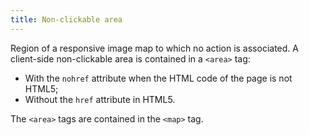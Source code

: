 ```yaml
---
title: Non-clickable area
---
```


Region of a responsive image map to which no action is associated. A client-side non-clickable area is contained in a `<area>` tag:

- With the `nohref` attribute when the HTML code of the page is not HTML5;
- Without the `href` attribute in HTML5.

The `<area>` tags are contained in the `<map>` tag.
